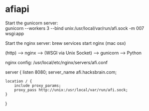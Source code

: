 # afiapi

Start the gunicorn server:  
    gunicorn --workers 3 --bind unix:/usr/local/var/run/afi.sock -m 007 wsgi:app

Start the nginx server:
    brew services start nginx (mac osx)

(http) --> nginx --> (WSGI via Unix Socket) --> gunicorn --> Python

nginx config: /usr/local/etc/nginx/servers/afi.conf

server {
    listen 8080;
    server_name afi.hacksbrain.com;

    location / {
        include proxy_params;
        proxy_pass http://unix:/usr/local/var/run/afi.sock;
    }
}
